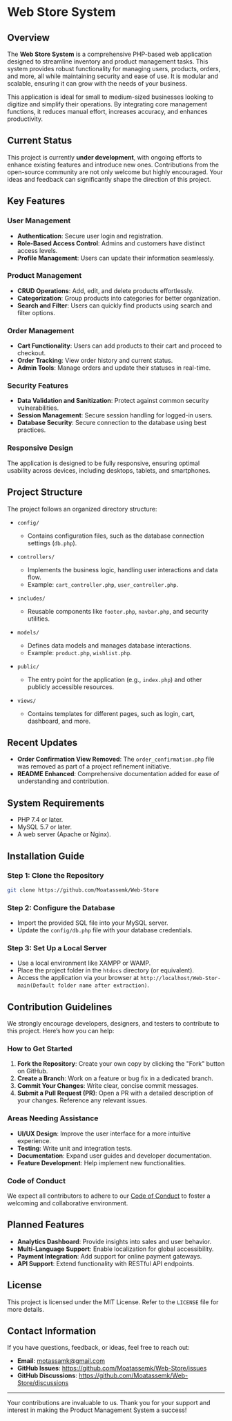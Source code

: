 # Web Store System

## Overview
The **Web Store System** is a comprehensive PHP-based web application designed to streamline inventory and product management tasks. This system provides robust functionality for managing users, products, orders, and more, all while maintaining security and ease of use. It is modular and scalable, ensuring it can grow with the needs of your business.

This application is ideal for small to medium-sized businesses looking to digitize and simplify their operations. By integrating core management functions, it reduces manual effort, increases accuracy, and enhances productivity.

## Current Status
This project is currently **under development**, with ongoing efforts to enhance existing features and introduce new ones. Contributions from the open-source community are not only welcome but highly encouraged. Your ideas and feedback can significantly shape the direction of this project.

## Key Features

### User Management
- **Authentication**: Secure user login and registration.
- **Role-Based Access Control**: Admins and customers have distinct access levels.
- **Profile Management**: Users can update their information seamlessly.

### Product Management
- **CRUD Operations**: Add, edit, and delete products effortlessly.
- **Categorization**: Group products into categories for better organization.
- **Search and Filter**: Users can quickly find products using search and filter options.

### Order Management
- **Cart Functionality**: Users can add products to their cart and proceed to checkout.
- **Order Tracking**: View order history and current status.
- **Admin Tools**: Manage orders and update their statuses in real-time.

### Security Features
- **Data Validation and Sanitization**: Protect against common security vulnerabilities.
- **Session Management**: Secure session handling for logged-in users.
- **Database Security**: Secure connection to the database using best practices.

### Responsive Design
The application is designed to be fully responsive, ensuring optimal usability across devices, including desktops, tablets, and smartphones.

## Project Structure
The project follows an organized directory structure:

- `config/`
  - Contains configuration files, such as the database connection settings (`db.php`).

- `controllers/`
  - Implements the business logic, handling user interactions and data flow.
  - Example: `cart_controller.php`, `user_controller.php`.

- `includes/`
  - Reusable components like `footer.php`, `navbar.php`, and security utilities.

- `models/`
  - Defines data models and manages database interactions.
  - Example: `product.php`, `wishlist.php`.

- `public/`
  - The entry point for the application (e.g., `index.php`) and other publicly accessible resources.

- `views/`
  - Contains templates for different pages, such as login, cart, dashboard, and more.

## Recent Updates
- **Order Confirmation View Removed**: The `order_confirmation.php` file was removed as part of a project refinement initiative.
- **README Enhanced**: Comprehensive documentation added for ease of understanding and contribution.

## System Requirements
- PHP 7.4 or later.
- MySQL 5.7 or later.
- A web server (Apache or Nginx).

## Installation Guide

### Step 1: Clone the Repository
```bash
git clone https://github.com/Moatassemk/Web-Store
```

### Step 2: Configure the Database
- Import the provided SQL file into your MySQL server.
- Update the `config/db.php` file with your database credentials.

### Step 3: Set Up a Local Server
- Use a local environment like XAMPP or WAMP.
- Place the project folder in the `htdocs` directory (or equivalent).
- Access the application via your browser at `http://localhost/Web-Stor-main(Default folder name after extraction)`.

## Contribution Guidelines
We strongly encourage developers, designers, and testers to contribute to this project. Here’s how you can help:

### How to Get Started
1. **Fork the Repository**: Create your own copy by clicking the "Fork" button on GitHub.
2. **Create a Branch**: Work on a feature or bug fix in a dedicated branch.
3. **Commit Your Changes**: Write clear, concise commit messages.
4. **Submit a Pull Request (PR)**: Open a PR with a detailed description of your changes. Reference any relevant issues.

### Areas Needing Assistance
- **UI/UX Design**: Improve the user interface for a more intuitive experience.
- **Testing**: Write unit and integration tests.
- **Documentation**: Expand user guides and developer documentation.
- **Feature Development**: Help implement new functionalities.

### Code of Conduct
We expect all contributors to adhere to our [Code of Conduct](https://github.com/Moatassemk/Web-Store/blob/main/CODE_OF_CONDUCT.md) to foster a welcoming and collaborative environment.

## Planned Features
- **Analytics Dashboard**: Provide insights into sales and user behavior.
- **Multi-Language Support**: Enable localization for global accessibility.
- **Payment Integration**: Add support for online payment gateways.
- **API Support**: Extend functionality with RESTful API endpoints.

## License
This project is licensed under the MIT License. Refer to the `LICENSE` file for more details.

## Contact Information
If you have questions, feedback, or ideas, feel free to reach out:
- **Email**: motassamk@gmail.com
- **GitHub Issues**: https://github.com/Moatassemk/Web-Store/issues
- **GitHub Discussions**: https://github.com/Moatassemk/Web-Store/discussions

---
Your contributions are invaluable to us. Thank you for your support and interest in making the Product Management System a success!
